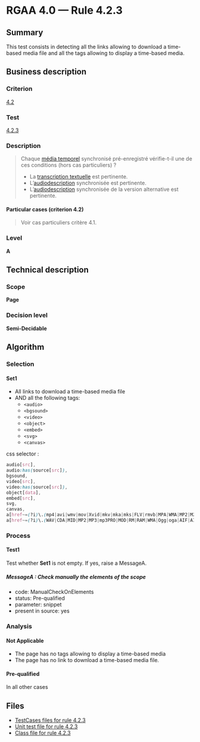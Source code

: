 # RGAA 4.0 — Rule 4.2.3

## Summary

This test consists in detecting all the links allowing to download a time-based media file 
and all the tags allowing to display a time-based media.

## Business description

### Criterion

[4.2](https://www.numerique.gouv.fr/publications/rgaa-accessibilite/methode/criteres/#crit-4-2)

### Test

[4.2.3](https://www.numerique.gouv.fr/publications/rgaa-accessibilite/methode/criteres/#test-4-2-3)

### Description

> Chaque [média temporel](https://www.numerique.gouv.fr/publications/rgaa-accessibilite/methode/glossaire/#media-temporel-type-son-video-et-synchronise) synchronisé pré-enregistré vérifie-t-il une de ces conditions (hors cas particuliers) ?
> 
> * La [transcription textuelle](https://www.numerique.gouv.fr/publications/rgaa-accessibilite/methode/glossaire/#transcription-textuelle-media-temporel) est pertinente.
> * L’[audiodescription](https://www.numerique.gouv.fr/publications/rgaa-accessibilite/methode/glossaire/#audiodescription-synchronisee-media-temporel) synchronisée est pertinente.
> * L’[audiodescription](https://www.numerique.gouv.fr/publications/rgaa-accessibilite/methode/glossaire/#audiodescription-synchronisee-media-temporel) synchronisée de la version alternative est pertinente.

#### Particular cases (criterion 4.2)

> Voir cas particuliers critère 4.1.

### Level

**A**


## Technical description

### Scope

**Page**

### Decision level

**Semi-Decidable**


## Algorithm

### Selection

#### Set1
- All links to download a time-based media file
- AND all the following tags:
  - `<audio>`
  - `<bgsound>`
  - `<video>`
  - `<object>`
  - `<embed>`
  - `<svg>`
  - `<canvas>`
    
css selector :
```css
audio[src],
audio:has(source[src]),
bgsound, 
video[src], 
video:has(source[src]), 
object[data],
embed[src],
svg,
canvas,
a[href~=(?i)\.(mp4|avi|wmv|mov|Xvid|mkv|mka|mks|FLV|rmvb|MPA|WMA|MP2|M2P|DIF|DV|VOB|VRO|rmvb|vivo|bik|ASF|ifo|mts|mxf|nds|rv|web|wlmp|wmp|ogv)] 
a[href~=(?i)\.(WAV|CDA|MID|MP2|MP3|mp3PRO|MOD|RM|RAM|WMA|Ogg|oga|AIF|AIFF|AA|AAC|M4A|VQF|AU|M3U|RIFF|BWF|CAF|PCM|RAW|FLAC|ALAC|AC3|ACC)] 
```

### Process

#### Test1

Test whether **Set1** is not empty. If yes, raise a MessageA.

##### MessageA : Check manually the elements of the scope

- code: ManualCheckOnElements
- status: Pre-qualified
- parameter: snippet
- present in source: yes

### Analysis

#### Not Applicable

- The page has no tags allowing to display a time-based media
- The page has no link to download a time-based media file.

#### Pre-qualified

In all other cases


## Files

- [TestCases files for rule 4.2.3](https://gitlab.com/asqatasun/Asqatasun/-/tree/master/rules/rules-rgaa4.0/src/test/resources/testcases/rgaa40/Rgaa40Rule040203/)
- [Unit test file for rule 4.2.3](https://gitlab.com/asqatasun/Asqatasun/-/blob/master/rules/rules-rgaa4.0/src/test/java/org/asqatasun/rules/rgaa40/Rgaa40Rule040203Test.java)
- [Class file for rule 4.2.3](https://gitlab.com/asqatasun/Asqatasun/-/blob/master/rules/rules-rgaa4.0/src/main/java/org/asqatasun/rules/rgaa40/Rgaa40Rule040203.java)


